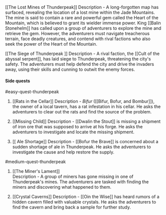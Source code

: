 
 [[The Lost Mines of Thunderpeak]]
	Description - 
	A long-forgotten map has surfaced, revealing the location of a lost mine within the Jade Mountains. The mine is said to contain a rare and powerful gem called the Heart of the Mountain, which is believed to grant its wielder immense power. King [[Balin Stonehelm]] has called upon a group of adventurers to explore the mine and retrieve the gem. However, the adventurers must navigate treacherous terrain, face deadly creatures, and contend with rival factions who also seek the power of the Heart of the Mountain.

[[The Siege of Thunderpeak ]]
	Description - 
	A rival faction, the [[Cult of the abyssal serpent]], has laid siege to Thunderpeak, threatening the city's safety. The adventurers must help defend the city and drive the invaders away, using their skills and cunning to outwit the enemy forces.

#### Side quests

#easy-quest-thunderpeak

1.  [[Rats in the Cellar]]
    Description - 
    *Bifur* ([[Bifur, Bofur, and Bombur]]), the owner of a local tavern, has a rat infestation in his cellar. He asks the adventurers to clear out the rats and find the source of the problem.

2.  [[Missing Child]]
    Description -
    [[Dwalin the Stout]] is missing a shipment of iron ore that was supposed to arrive at his forge. He asks the adventurers to investigate and locate the missing shipment.

3. [[ Ale Shortage]] 
	Description - 
	[[Bofur the Brave]] is concerned about a sudden shortage of ale in Thunderpeak. He asks the adventurers to investigate the cause and help restore the supply.

#medium-quest-thunderpeak

1.  [[The Miner's Lament]]  
	Description -
	A group of miners has gone missing in one of Thunderpeak's mines. The adventurers are tasked with finding the miners and discovering what happened to them.

2. [[Crystal Caverns]] 
	Description -
	[[Oin the Wise]] has heard rumors of a hidden cavern filled with valuable crystals. He asks the adventurers to find the cavern and bring back a sample for further study.
